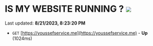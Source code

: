 # IS MY WEBSITE RUNNING ? [![](https://img.shields.io/static/v1?label=Sponsor&message=%E2%9D%A4&logo=GitHub&color=%23fe8e86)](https://github.com/sponsors/<username>)

Last updated: **8/21/2023, 8:23:20 PM**

- `GET` [https://youssefservice.me](https://youssefservice.me) - **Up** (1024ms)
